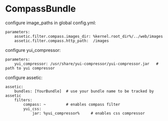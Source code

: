 CompassBundle
=============


configure image_paths in global config.yml:

~~~
parameters:
    assetic.filter.compass.images_dir: %kernel.root_dir%/../web/images
    assetic.filter.compass.http_path:  /images
~~~

configure yui_compressor:

~~~
parameters: 
    yui_compressor: /usr/share/yui-compressor/yui-compressor.jar   # path to yui compressor
~~~

configure assetic:

~~~
assetic:
    bundles: [YourBundle]  # use your bundle name to be tracked by assetic
    filters:
        compass: ~         # enables compass filter
        yui_css:
            jar: %yui_compressor%     # enables css compressor
~~~

